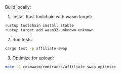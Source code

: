 Build locally:

1) Install Rust toolchain with wasm target:

```bash
rustup toolchain install stable
rustup target add wasm32-unknown-unknown
```

2) Run tests:

```bash
cargo test -p affiliate-swap
```

3) Optimize for upload:

```bash
make -C cosmwasm/contracts/affiliate-swap optimize
```


